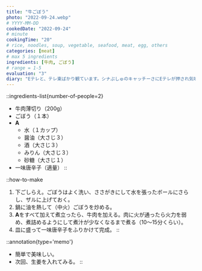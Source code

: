 ```yaml
---
title: "牛ごぼう"
photo: "2022-09-24.webp"
# YYYY-MM-DD
cookedDate: "2022-09-24"
# minute
cookingTime: "20"
# rice, noodles, soup, vegetable, seafood, meat, egg, others
categories: [meat]
# max 5 ingredients
ingredients: [牛肉, ごぼう]
# range = 1-5
evaluation: "3"
diary: "Eテレと、テレ東ばかり観ています。シナぷしゅのキャッチーさにEテレが押され気味でしたが（自分調べ）、キセルの「トポロジーのうた」などでEテレも反撃してきて侮れません。子はオフロスキーが好きで、私は「みなみのしまのあそびうた」が好きです。"
---
```


::ingredients-list{number-of-people=2}
- 牛肉薄切り（200g）
- ごぼう（１本）
- **A**
  - 水（１カップ）
  - 醤油（大さじ３）
  - 酒（大さじ３）
  - みりん（大さじ３）
  - 砂糖（大さじ１）
- 一味唐辛子（適量）
::

::how-to-make
1. 下ごしらえ。ごぼうはよく洗い、ささがきにして水を張ったボールにさらし、ザルに上げておく。
2. 鍋に油を熱して（中火）ごぼうを炒める。
3. **A**をすべて加えて煮立ったら、牛肉を加える。肉に火が通ったら火力を弱め、煮詰めるようにして煮汁が少なくなるまで煮る（10～15分くらい）。
4. 皿に盛って一味唐辛子をふりかけて完成。
::

::annotation{type='memo'}
- 簡単で美味しい。
- 次回、生姜を入れてみる。
::
